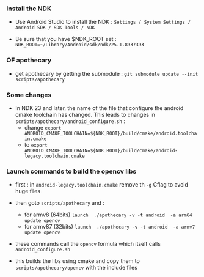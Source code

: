 
### Install the NDK
- Use Android Studio to install the NDK : `Settings / System Settings / Android SDK / SDK Tools / NDK`

- Be sure that you have $NDK_ROOT set : `NDK_ROOT=~/Library/Android/sdk/ndk/25.1.8937393`

### OF apothecary
- get apothecary by getting the submodule :  `git submodule update --init scripts/apothecary`

###  Some changes 
- In NDK 23 and later, the name of the file that configure the android cmake toolchain has changed. This leads to changes in `scripts/apothecary/android_configure.sh` : 
  - change `export ANDROID_CMAKE_TOOLCHAIN=${NDK_ROOT}/build/cmake/android.toolchain.cmake`
  - to `export ANDROID_CMAKE_TOOLCHAIN=${NDK_ROOT}/build/cmake/android-legacy.toolchain.cmake`

### Launch commands to build the opencv libs

- first : in `android-legacy.toolchain.cmake` remove th `-g` Cflag to avoid huge files

- then goto `scripts/apothecary` and :
  - for armv8 (64bits) `launch  ./apothecary -v -t android  -a arm64 update opencv`
  - for armv87 (32bits) `launch  ./apothecary -v -t android  -a armv7 update opencv`

- these commands call the `opencv` formula which itself calls `android_configure.sh`

- this builds the libs using cmake and copy them to  `scripts/apothecary/opencv` with the include files

